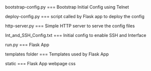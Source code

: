 bootstrap-config.py === Bootstrap Initial Config using Telnet

deploy-config.py === script called by Flask app to deploy the config

http-server.py === Simple HTTP server to serve the config files

Int_and_SSH_Config.txt === Initial config to enable SSH and Interface

run.py === Flask App

templates folder === Templates used by Flask App 

static === Flask App webpage css
